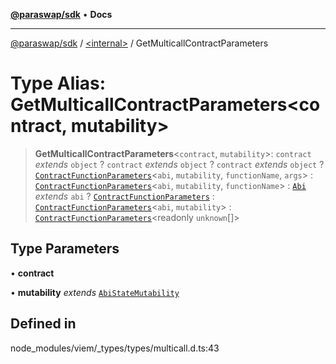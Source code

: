 [**@paraswap/sdk**](../../README.md) • **Docs**

***

[@paraswap/sdk](../../globals.md) / [\<internal\>](../README.md) / GetMulticallContractParameters

# Type Alias: GetMulticallContractParameters\<contract, mutability\>

> **GetMulticallContractParameters**\<`contract`, `mutability`\>: `contract` *extends* `object` ? `contract` *extends* `object` ? `contract` *extends* `object` ? [`ContractFunctionParameters`](ContractFunctionParameters.md)\<`abi`, `mutability`, `functionName`, `args`\> : [`ContractFunctionParameters`](ContractFunctionParameters.md)\<`abi`, `mutability`, `functionName`\> : [`Abi`](Abi.md) *extends* `abi` ? [`ContractFunctionParameters`](ContractFunctionParameters.md) : [`ContractFunctionParameters`](ContractFunctionParameters.md)\<`abi`, `mutability`\> : [`ContractFunctionParameters`](ContractFunctionParameters.md)\<readonly `unknown`[]\>

## Type Parameters

• **contract**

• **mutability** *extends* [`AbiStateMutability`](AbiStateMutability.md)

## Defined in

node\_modules/viem/\_types/types/multicall.d.ts:43
